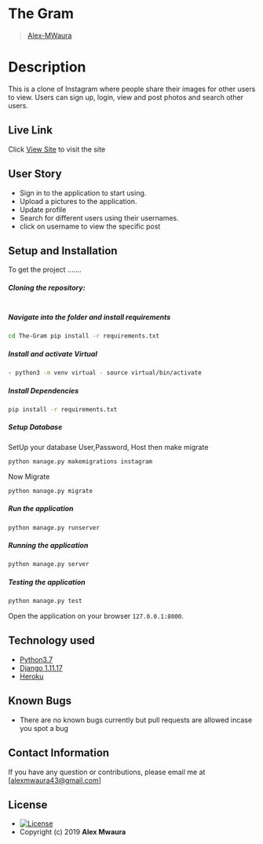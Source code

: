 # The Gram

>[Alex-MWaura](https://thegram2.herokuapp.com/)  
  
# Description  
This is a clone of  Instagram where people share their  images for other users to view. 
Users can sign up, login, view and post photos and search  other users.
##  Live Link  
 Click [View Site](https://thegram2.herokuapp.com/)  to visit the site
  
 
## User Story  
  
* Sign in to the application to start using.  
* Upload a pictures to the application.
* Update profile 
* Search for different users using their usernames.  
* click on username to view the specific post  

  
## Setup and Installation  
To get the project .......  
  
##### Cloning the repository:  
 ```bash 
```
##### Navigate into the folder and install requirements  
 ```bash 
cd The-Gram pip install -r requirements.txt 
```
##### Install and activate Virtual  
 ```bash 
- python3 -m venv virtual - source virtual/bin/activate  
```  
##### Install Dependencies  
 ```bash 
 pip install -r requirements.txt 
```  
 ##### Setup Database  
  SetUp your database User,Password, Host then make migrate  
 ```bash 
python manage.py makemigrations instagram
 ``` 
 Now Migrate  
 ```bash 
 python manage.py migrate 
```
##### Run the application  
 ```bash 
 python manage.py runserver 
``` 
##### Running the application  
 ```bash 
 python manage.py server 
```
##### Testing the application  
 ```bash 
 python manage.py test 
```
Open the application on your browser `127.0.0.1:8000`.  
  
  
## Technology used  
  
* [Python3.7](https://www.python.org/)  
* [Django 1.11.17](https://docs.djangoproject.com/en/2.2/)  
* [Heroku](https://heroku.com)  
  
  
## Known Bugs  
* There are no known bugs currently but pull requests are allowed incase you spot a bug  
  
## Contact Information   
If you have any question or contributions, please email me at [alexmwaura43@gmail.com]  
  
## License 

* [![License](https://img.shields.io/packagist/l/loopline-systems/closeio-api-wrapper.svg)]()  
* Copyright (c) 2019 **Alex Mwaura**